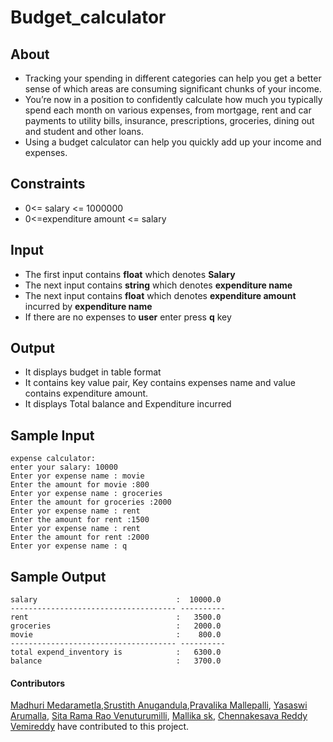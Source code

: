 # Budget_calculator

## About 
- Tracking your spending in different categories can help you get a better sense of which areas are consuming significant chunks of your income.
- You’re now in a position to confidently calculate how much you typically spend each month on various expenses, from mortgage, rent and car payments to utility bills, insurance, prescriptions,  groceries, dining out and student and other loans.
- Using a budget calculator can help you quickly add up your income and expenses. 


## Constraints
- 0<= salary <= 1000000
- 0<=expenditure amount <= salary

## Input
- The first input contains **float** which denotes **Salary**
- The next input contains **string** which denotes **expenditure name**
- The next input contains **float** which denotes **expenditure amount** incurred by **expenditure name**
- If there are no expenses to **user** enter press **q** key 
 
## Output
- It displays budget in table format
- It contains key value pair, Key contains expenses name and value contains expenditure amount.
- It displays Total balance and Expenditure incurred

## Sample Input
```
expense calculator:                                                       
enter your salary: 10000                                                  
Enter yor expense name : movie                                            
Enter the amount for movie :800                                           
Enter yor expense name : groceries                                        
Enter the amount for groceries :2000                                      
Enter yor expense name : rent                                             
Enter the amount for rent :1500                                           
Enter yor expense name : rent                                             
Enter the amount for rent :2000                                           
Enter yor expense name : q 

```
## Sample Output
```
salary                               :  10000.0                           
------------------------------------- ----------                          
rent                                 :   3500.0                           
groceries                            :   2000.0                           
movie                                :    800.0                           
------------------------------------- ----------                          
total expend_inventory is            :   6300.0                           
balance                              :   3700.0 

```

#### Contributors
[Madhuri Medarametla](https://github.com/Madhuri-medarametla),[Srustith Anugandula](https://github.com/srustith-anugandula),[Pravalika Mallepalli](https://github.com/pravalika1295), [Yasaswi Arumalla](https://github.com/YasaswiArumalla), [Sita Rama Rao Venuturumilli](https://github.com/sitaramarao-v-s-v-s), [Mallika sk](https://github.com/mallika423), [Chennakesava Reddy Vemireddy](https://github.com/chennakesava111) have contributed to this project.
